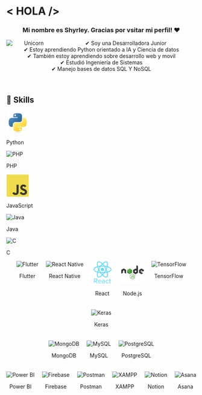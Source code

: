 <h1> < HOLA /> </h1>

<h3 align="center">Mi nombre es Shyrley. Gracias por vsitar mi perfil! ❤️ <br></h3>

<p align="center">
  
  <img align="left" width=130px alt="Unicorn" src="https://media.giphy.com/media/3ohs4BSacFKI7A717y/giphy.gif" />
  ✔ Soy una Desarrolladora Junior<br>
  ✔ Estoy aprendiendo Python orientado a IA y Ciencia de datos<br>
  ✔ También estoy aprendiendo sobre desarrollo web y movil <br>
  ✔ Estudió Ingeniería de Sistemas<br>
  ✔ Manejo bases de datos SQL Y NoSQL<br>
</p>

<br>

<div style="display: flex; flex-direction: column;">
  <h2>🌟 Skills</h2>
  <!-- Lenguajes -->
      <img alt="Python" width="60px" src="https://raw.githubusercontent.com/devicons/devicon/master/icons/python/python-original.svg"/>
      <p>Python</p>
      <img alt="PHP" width="60px" src="https://www.vectorlogo.zone/logos/php/php-icon.svg"/>
      <p>PHP</p>
      <img alt="JavaScript" width="60px" src="https://raw.githubusercontent.com/devicons/devicon/master/icons/javascript/javascript-original.svg"/>
      <p>JavaScript</p>
      <img alt="Java" width="60px" src="https://www.vectorlogo.zone/logos/java/java-icon.svg"/>
      <p>Java</p>
      <img alt="C" width="60px" src="https://seeklogo.com/images/C/c-sharp-c-logo-02F17714BA-seeklogo.com.png"/>
      <p>C</p>

  <!-- Frameworks -->
  <div style="display: flex; justify-content: center; gap: 20px; flex-wrap: wrap; margin-bottom: 20px;">
    <div style="text-align: center;">
      <img alt="Flutter" width="60px" src="https://www.vectorlogo.zone/logos/flutterio/flutterio-icon.svg"/>
      <p>Flutter</p>
    </div>
    <div style="text-align: center;">
      <img alt="React Native" width="60px" src="https://seeklogo.com/images/R/react-native-logo-221C671C70-seeklogo.com.png"/>
      <p>React Native</p>
    </div>
    <div style="text-align: center;">
      <img alt="React" width="60px" src="https://raw.githubusercontent.com/devicons/devicon/master/icons/react/react-original-wordmark.svg"/>
      <p>React</p>
    </div>
    <div style="text-align: center;">
      <img alt="Node.js" width="60px" src="https://raw.githubusercontent.com/devicons/devicon/master/icons/nodejs/nodejs-original-wordmark.svg"/>
      <p>Node.js</p>
    </div>
    <div style="text-align: center;">
      <img alt="TensorFlow" width="60px" src="https://www.vectorlogo.zone/logos/tensorflow/tensorflow-icon.svg"/>
      <p>TensorFlow</p>
    </div>
    <div style="text-align: center;">
      <img alt="Keras" width="60px" src="https://seeklogo.com/images/K/keras-logo-6B06C2FC2D-seeklogo.com.png"/>
      <p>Keras</p>
    </div>
  </div>

  <!-- Bases de datos -->
  <div style="display: flex; justify-content: center; gap: 20px; flex-wrap: wrap; margin-bottom: 20px;">
    <div style="text-align: center;">
      <img alt="MongoDB" width="60px" src="https://seeklogo.com/images/M/mongodb-logo-655F7D542D-seeklogo.com.png"/>
      <p>MongoDB</p>
    </div>
    <div style="text-align: center;">
      <img alt="MySQL" width="60px" src="https://www.vectorlogo.zone/logos/mysql/mysql-icon.svg"/>
      <p>MySQL</p>
    </div>
    <div style="text-align: center;">
      <img alt="PostgreSQL" width="60px" src="https://seeklogo.com/images/P/postgresql-logo-5309879B58-seeklogo.com.png"/>
      <p>PostgreSQL</p>
    </div>
  </div>

  <!-- Herramientas -->
  <div style="display: flex; justify-content: center; gap: 20px; flex-wrap: wrap; margin-bottom: 20px;">
    <div style="text-align: center;">
      <img alt="Power BI" width="60px" src="https://seeklogo.com/images/P/power-bi-icon-logo-E1B451ED39-seeklogo.com.png"/>
      <p>Power BI</p>
    </div>
    <div style="text-align: center;">
      <img alt="Firebase" width="60px" src="https://www.vectorlogo.zone/logos/firebase/firebase-icon.svg"/>
      <p>Firebase</p>
    </div>
    <div style="text-align: center;">
      <img alt="Postman" width="60px" src="https://www.vectorlogo.zone/logos/getpostman/getpostman-icon.svg"/>
      <p>Postman</p>
    </div>
    <div style="text-align: center;">
      <img alt="XAMPP" width="60px" src="https://seeklogo.com/images/X/xampp-logo-1C1A9E3689-seeklogo.com.png"/>
      <p>XAMPP</p>
    </div>
    <div style="text-align: center;">
      <img alt="Notion" width="60px" src="https://seeklogo.com/images/N/notion-icon-logo-D1D5998962-seeklogo.com.png"/>
      <p>Notion</p>
    </div>
    <div style="text-align: center;">
      <img alt="Asana" width="60px" src="https://seeklogo.com/images/A/asana-logo-B759BB50CD-seeklogo.com.png"/>
      <p>Asana</p>
    </div>
  </div>
</div>

